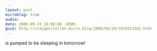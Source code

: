 ```yaml
---
layout: post
microblog: true
audio: 
date: 2008-09-23 19:00:00 -0500
guid: http://craigmcclellan.micro.blog/2008/09/24/t932621342.html
---
```

is pumped to be sleeping in tomorrow!

